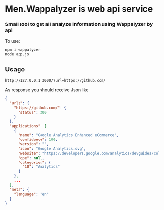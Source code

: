 # Men.Wappalyzer is web api service
### Small tool to get all analyze information using Wappalyzer by api

To use:

```
npm i wappalyzer
node app.js
```

## Usage

```http
http://127.0.0.1:3000/?url=https://github.com/
```

As response you should receive Json like
```json
{
  "urls": {
    "https://github.com/": {
      "status": 200
    }
  },
  "applications": [
    {
      "name": "Google Analytics Enhanced eCommerce",
      "confidence": 100,
      "version": "",
      "icon": "Google Analytics.svg",
      "website": "https://developers.google.com/analytics/devguides/collection/analyticsjs/enhanced-ecommerce",
      "cpe": null,
      "categories": {
        "10": "Analytics"
      }
    },
    ...
  ],
  "meta": {
    "language": "en"
  }
}
```
